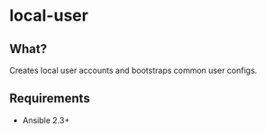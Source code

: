 # local-user

## What?

Creates local user accounts and bootstraps common user configs.

## Requirements

* Ansible 2.3+

